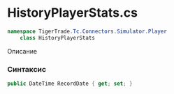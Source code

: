 
# HistoryPlayerStats.cs
```csharp
namespace TigerTrade.Tc.Connectors.Simulator.Player  
    class HistoryPlayerStats
```

Описание

### Синтаксис
```csharp
public DateTime RecordDate { get; set; }
```
